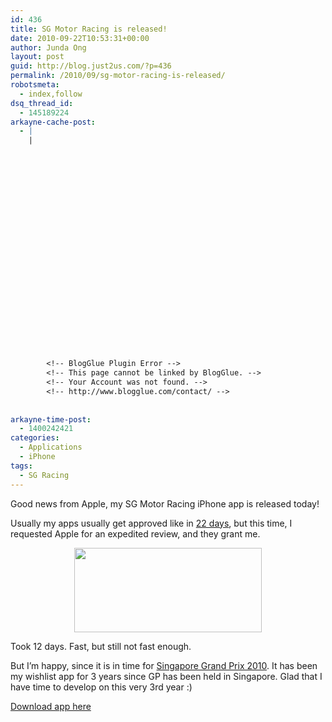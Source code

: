 ```yaml
---
id: 436
title: SG Motor Racing is released!
date: 2010-09-22T10:53:31+00:00
author: Junda Ong
layout: post
guid: http://blog.just2us.com/?p=436
permalink: /2010/09/sg-motor-racing-is-released/
robotsmeta:
  - index,follow
dsq_thread_id:
  - 145189224
arkayne-cache-post:
  - |
    |
        
        
        
        
        
        
        
        
        
        
        
        
        
        
        
        
        
        
        
        
        
        
        
        <!-- BlogGlue Plugin Error -->
        <!-- This page cannot be linked by BlogGlue. -->
        <!-- Your Account was not found. -->
        <!-- http://www.blogglue.com/contact/ -->
        
        
arkayne-time-post:
  - 1400242421
categories:
  - Applications
  - iPhone
tags:
  - SG Racing
---
```

Good news from Apple, my SG Motor Racing iPhone app is released today!

Usually my apps usually get approved like in <a href="http://blog.just2us.com/2010/09/my-torchlight-app-2-days-to-do-22-days-to-approve/" onclick="__gaTracker('send', 'event', 'outbound-article', 'http://blog.just2us.com/2010/09/my-torchlight-app-2-days-to-do-22-days-to-approve/', '22 days');">22 days</a>, but this time, I requested Apple for an expedited review, and they grant me.

<p style="text-align: center;">
  <a href="http://blog.just2us.com/wp-content/uploads/2010/09/SG-Racing-approve-in-12-days.png" onclick="__gaTracker('send', 'event', 'outbound-article', 'http://blog.just2us.com/wp-content/uploads/2010/09/SG-Racing-approve-in-12-days.png', '');"><img class="size-medium wp-image-438  aligncenter" title="SG Racing approve in 12 days" src="http://blog.just2us.com/wp-content/uploads/2010/09/SG-Racing-approve-in-12-days-300x135.png" alt="" width="300" height="135" /></a>
</p>

<a href="http://blog.just2us.com/wp-content/uploads/2010/09/SG-Racing-approve-in-12-days.png" onclick="__gaTracker('send', 'event', 'outbound-article', 'http://blog.just2us.com/wp-content/uploads/2010/09/SG-Racing-approve-in-12-days.png', '');"></a>Took 12 days. Fast, but still not fast enough.

But I&#8217;m happy, since it is in time for <a href="http://www.singaporegp.sg/" onclick="__gaTracker('send', 'event', 'outbound-article', 'http://www.singaporegp.sg/', 'Singapore Grand Prix 2010');">Singapore Grand Prix 2010</a>. It has been my wishlist app for 3 years since GP has been held in Singapore. Glad that I have time to develop on this very 3rd year :)

<a href="http://itunes.apple.com/sg/app/sg-motor-racing-odds/id391948212?mt=8" onclick="__gaTracker('send', 'event', 'outbound-article', 'http://itunes.apple.com/sg/app/sg-motor-racing-odds/id391948212?mt=8', 'Download app here');">Download app here</a>

<div style="font-size:0px;height:0px;line-height:0px;margin:0;padding:0;clear:both">
</div>